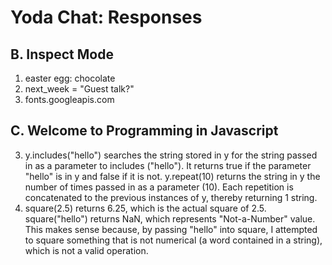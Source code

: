 Yoda Chat: Responses
================

B. Inspect Mode
---------------
1. easter egg: chocolate
2. next_week = "Guest talk?"
3. fonts.googleapis.com

C. Welcome to Programming in Javascript
---------------------------------------
3. y.includes("hello") searches the string stored in y for the string passed in as a parameter to includes ("hello"). It returns true if the parameter "hello" is in y and false if it is not. y.repeat(10) returns the string in y the number of times passed in as a parameter (10). Each repetition is concatenated to the previous instances of y, thereby returning 1 string.
4. square(2.5) returns 6.25, which is the actual square of 2.5. square("hello") returns NaN, which represents "Not-a-Number" value. This makes sense because, by passing "hello" into square, I attempted to square something that is not numerical (a word contained in a string), which is not a valid operation.